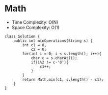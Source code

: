 # Math
* Time Complexity: O(N)
* Space Complexity: O(1)
```
class Solution {
    public int minOperations(String s) {
        int c1 = 0, 
            c2 = 0;
        for(int i = 0; i < s.length(); i++){
            char c = s.charAt(i);
            if(i%2 != c-'0'){
                c1++;
            }
        }
        return Math.min(c1, s.length() - c1);
    }
}
```